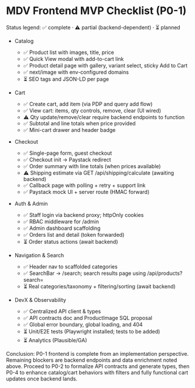 # MDV Frontend MVP Checklist (P0-1)

Status legend: ✅ complete · ⚠️ partial (backend-dependent) · ⏳ planned

- Catalog
  - ✅ Product list with images, title, price
  - ✅ Quick View modal with add-to-cart link
  - ✅ Product detail page with gallery, variant select, sticky Add to Cart
  - ✅ next/image with env-configured domains
  - ⏳ SEO tags and JSON-LD per page

- Cart
  - ✅ Create cart, add item (via PDP and query add flow)
  - ✅ View cart: items, qty controls, remove, clear (UI wired)
  - ⚠️ Qty update/remove/clear require backend endpoints to function
  - ✅ Subtotal and line totals when price provided
  - ✅ Mini-cart drawer and header badge

- Checkout
  - ✅ Single-page form, guest checkout
  - ✅ Checkout init -> Paystack redirect
  - ✅ Order summary with line totals (when prices available)
  - ⚠️ Shipping estimate via GET /api/shipping/calculate (awaiting backend)
  - ✅ Callback page with polling + retry + support link
  - ✅ Paystack mock UI + server route (HMAC forward)

- Auth & Admin
  - ✅ Staff login via backend proxy; httpOnly cookies
  - ✅ RBAC middleware for /admin
  - ✅ Admin dashboard scaffolding
  - ✅ Orders list and detail (token forwarded)
  - ⏳ Order status actions (await backend)

- Navigation & Search
  - ✅ Header nav to scaffolded categories
  - ✅ SearchBar -> /search; search results page using /api/products?search=
  - ⏳ Real categories/taxonomy + filtering/sorting (await backend)

- DevX & Observability
  - ✅ Centralized API client & types
  - ✅ API contracts doc and ProductImage SQL proposal
  - ✅ Global error boundary, global loading, and 404
  - ⏳ Unit/E2E tests (Playwright installed; tests to be added)
  - ⏳ Analytics (Plausible/GA)

Conclusion: P0-1 frontend is complete from an implementation perspective. Remaining blockers are backend endpoints and data enrichment noted above. Proceed to P0-2 to formalize API contracts and generate types, then P0-4 to enhance catalog/cart behaviors with filters and fully functional cart updates once backend lands.

